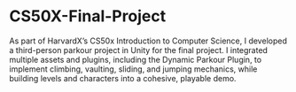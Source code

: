 # CS50X-Final-Project
As part of HarvardX’s CS50x Introduction to Computer Science, I developed a third-person parkour project in Unity for the final project. I integrated multiple assets and plugins, including the Dynamic Parkour Plugin, to implement climbing, vaulting, sliding, and jumping mechanics, while building levels and characters into a cohesive, playable demo.
